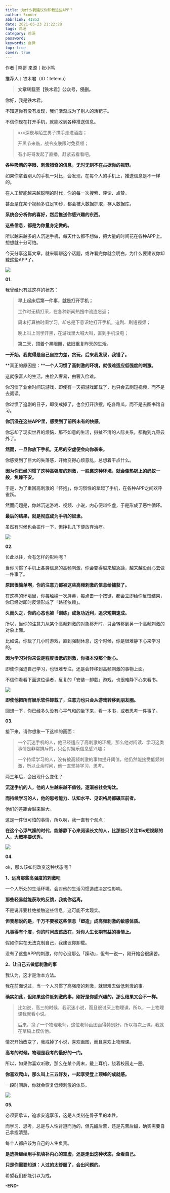 ```yaml
---
title: 为什么我建议你卸载这些APP？
author: 5coder
abbrlink: 41852
date: 2021-05-23 21:22:28
tags: 鸡汤
category: 鸡汤
password:
keywords: 自律
top: true
cover: true
---
```


作者 | 鸣哥 来源丨张小鸣

推荐人丨铁木君（ID：tetemu）

> **文章转载至【铁木君】公众号，侵删。**

你好，我是铁木君。

不知道你有没有发现，我们渐渐成为了别人的活靶子。

不信你现在打开手机，就能收到各种推送信息。

> xxx深夜与陌生男子携手走进酒店；
>
> 开黑节来临，战令皮肤限时免费领；
>
> 有小哥哥发起了直播，赶紧去看看吧。

**各种吸睛的字眼、刺激猎奇的信息，无时无刻不在占据你的视野。**

如果你拿着别人的手机一对比，会发现，在每个人的手机上，推送信息是不一样的。

在人工智能越来越聪明的时代，你的每一次搜索、评论、点赞。

甚至是在某个视频多驻足10秒，都会被大数据抓取，存入数据库。

**系统会分析你的喜好，然后推送你感兴趣的东西。**

**这些信息，都是为你量身定做的。**

所以越来越多的人沉迷手机，每天什么都不想做，把大量的时间花在各种APP上。想想就十分可怕。

今天分享这篇文章，就来聊聊这个话题，或许看完你就会明白，为什么要建议你卸载这些APP了。

![](https://i.loli.net/2021/05/23/rIMOzVTe4C8pd92.png)

**01.**

我曾经也有过这样的状态：

> **早上起床后第一件事，就是打开手机；**
>
> 工作时无精打采，在各种新闻热搜中流连忘返；
>
> 周末打算抽时间学习，却总是下意识地打开手机，追剧、刷短视频；
>
> 晚上叫上同学开黑，在游戏里大喊大叫，直到手机没电；
>
> **第二天，顶着个黑眼圈，依旧重复昨天的生活。**

**一开始，我觉得是自己自控力差，贪玩，后来我发现，我错了。**

**真正的原因是：****一个人习惯了高刺激的环境，就很难适应低强度的刺激。**

这就像富人的生活，由俭入奢易，由奢入俭难。

你习惯了业余时间玩游戏，即使有一天把游戏卸载了，也只会去刷短视频，而不是去阅读。

你过惯了追剧的日子，即使戒掉了，也会打开热搜，吃各路瓜，而不是去图书馆自习。

**你沉浸在这些APP里，感受到了前所未有的快感。**

你忘却了现实世界的烦恼，那不如意的生活，揪扯不清的人际关系，都抛到九霄云外了。

**然而，一旦你放下手机，无尽的空虚便会向你袭来。**

你感受到了巨大的失落感，开始变得心烦意乱，总想着干点什么。

**因为你已经习惯了这种高强度的刺激，一脱离这种环境，就会像热锅上的蚂蚁一般，焦躁不安。**

于是，为了重回高刺激的「怀抱」，你习惯性的拿起了手机，在各种APP之间欢呼雀跃。

然而问题是，你越沉迷游戏、视频、小说，内心便越空虚，于是形成了恶性循环。

**最后的结果，就是彻底成为手机的奴隶。**

虽然有时候也会振作一下，但挣扎几下便放弃治疗。

![](https://i.loli.net/2021/05/23/mza3tyZWRODEk8M.png)

**02.**

长此以往，会有怎样的影响呢？

当你习惯了手机上各类信息的高频刺激，你会变得越来越急躁，越来越没耐心去做一件事了。

**原因很简单啊，你的注意力都被这些高频刺激的信息给捕获了。**

在这样的环境里，你每触碰一次屏幕，每点击一个按键，都会立即给你反馈结果，你已经对即时反馈形成了「路径依赖」。

**久而久之，你的心态也被「训练」成急功近利，追求短期速成。**

所以，当你的注意力从某个高频刺激的对象移开时，只会转移到另一个高频刺激的对象上面。

比如说，你玩了几小时游戏，直到强制休息，这个时候，你是很难静下心来学习的。

**因为学习对你来说是程度很低的刺激，你根本没那个耐心。**

即使你强迫自己学习，也很难专注，还是会转移到高频刺激的事物上面。

不信你看看下面这位读者，反复的「安装—卸载」游戏，也很难静下心来看书。

![](https://i.loli.net/2021/05/23/t1kiZmJ7Ra23jAK.jpg)

**即使他把所有娱乐软件卸载了，注意力也只会从游戏转移到朋友圈。**

回想一下，你已经多久没有心平气和的坐下来，看一本书，或者思考一件事了。

**03.**

接下来，请你想象一下这样的画面：

> 一个沉迷手机的人，他已经适应了高刺激的环境，那么他对阅读、学习这类事情是非常排斥的，只会对娱乐信息感兴趣；
>
> 一个持续学习的人，没有被高频刺激的事物提升阈值，他仍然能接受低频刺激，所以业余时间，他一直坚持学习、思考。

两三年后，会出现什么变化？

**沉迷手机的人，他的人生越来越不值钱，逐渐被社会淘汰。**

**而持续学习的人，他的思考能力、认知水平、见识格局都碾压前者。**

他们的差距会越来越大。

这是一件很可怕的事情，所以啊，我一直有个观点：

**在这个心浮气躁的时代，能够静下心来阅读长文的人，比那些只关注15s短视频的人，大概率要优秀。**

**![](https://i.loli.net/2021/05/23/yvGr539zX41Bl7I.png)**

**04.**

ok，那么该如何改变这种状态呢？

**1、远离那些高强度的刺激吧**

一个人所处的生活环境，会对他的生活习惯造成决定性影响。

**那些轻易就能获取的反馈，我劝你远离。**

不是说非要杜绝接触这些信息，这可能不太现实。

**但我想说的是，千万不要被这些信息「塑造」成高频刺激的敏感体质。**

**凡事得有个度，你的时间应该放在，对你人生长期有益的事情上。**

假如你实在无法克制自己，我建议你卸载。

没有了这些APP的刺激，你的心没那么「躁动」，但有一说一，刚开始会很痛苦。

**2、让自己去做低刺激的事**

我认为，这才是治本方法。

我在前面说过，当一个人习惯了高强度的刺激，就很难去做低刺激的事。

**确实如此，但如果这件低刺激的事，刚好是你感兴趣的，那么结果又会不一样。**

> 比如说，高三的时候，我沉迷小说，而且很讨厌上物理课，所以，一上物理课我就看小说。
>
> 后来，换了一个物理老师，这位老师画图画得特别好，所以每次上课，我就在草稿上模仿他。

情况开始改变了，我戒掉了小说，喜欢画图，而且喜欢上物理课。

**高考的时候，物理是我考的最好的一门。**

所以，如果你喜欢听歌，那么在某个周末，戴上耳机，绕着校园走一圈。

**你喜欢爬山，那么叫上三五好友，一起享受登上顶峰的成就感。**

一段时间后，你就会恢复低频刺激的体质。

![](https://i.loli.net/2021/05/23/eNDpmUG3WRghHzF.jpg)

**05.**

必须要承认，追求安逸享乐，这是人类刻在骨子里的本性。

而学习、思考，总是与人性背道而驰的，但先甜后苦，还是先苦后甜，确实需要自己拿捏清楚。

每个人都应该为自己的人生负责。

**是选择继续用手机填补内心的空虚，还是走出这种状态，全看自己。**

**只是你需要知道：人过的太舒服了，会出问题的。**

希望我们都能引以为戒。

**-END-**